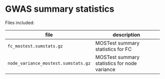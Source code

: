 # GWAS summary statistics

Files included:

| file | description |
|------|------------|
| `fc_mostest.sumstats.gz` | MOSTest summary statistics for FC |
| `node_variance_mostest.sumstats.gz` | MOSTest summary statistics for node variance |
